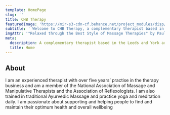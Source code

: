 ```yaml
---
template: HomePage
slug: ''
title: CHB Therapy
featuredImage: 'https://mir-s3-cdn-cf.behance.net/project_modules/disp/3290c025803873.5634b009a2d45.jpg'
subtitle: ' Welcome to CHB Therapy, a complementary therapist based in the Leeds and York area.'
imgAttr: '"Relaxed through the Best Style of Massage Therapies" by Paul Walker is licensed under CC BY-NC 4.0'
meta:
  description: A complementary therapist based in the Leeds and York area.
  title: Home
---
```


## About

I am an experienced therapist with over five years’ practise in the therapy business and am a member of the National Association of Massage and Manipulative Therapists and the Association of Reflexologists. I am also trained in traditional Ayurvedic Massage and practice yoga and meditation daily. I am passionate about supporting and helping people to find and maintain their optimum health and overall wellbeing
